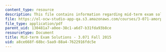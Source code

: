 ```yaml
---
content_type: resource
description: This file contains information regarding mid-term exam solutions.
file: https://ol-ocw-studio-app-qa.s3.amazonaws.com/courses/3-071-amorphous-materials-fall-2015/a8ce668f68bc5aa988a47622916fdc5e_MIT3_071F14_ExamISolutio.pdf
file_type: application/pdf
parent_uid: 130481a7-a0ee-38c1-a6d7-b31fda93b8ce
resourcetype: Document
title: Mid-term Exam Solutions - 3.071 Fall 2015
uid: a8ce668f-68bc-5aa9-88a4-7622916fdc5e
---
```

